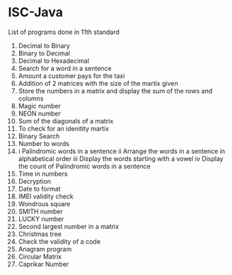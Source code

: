 # ISC-Java

List of programs done in 11th standard

1.  Decimal to Binary
2.  Binary to Decimal
3.  Decimal to Hexadecimal
4.  Search for a word in a sentence
5.  Amount a customer pays for the taxi
6.  Addition of 2 matrices with the size of the martix given
7.  Store the numbers in a matrix and display the sum of the rows and columns
8.  Magic number
9.  NEON number
10. Sum of the diagonals of a matrix
11. To check for an idenitity martix
12. Binary Search
13. Number to words
14. i  Palindromic words in a sentence
    ii  Arrange the words in a sentence in alphabetical order
    iii  Display the words starting with a vowel
    iv  Display the count of Palindromic words in a sentence
15. Time in numbers
16. Decryption
17. Date to format
18. IMEI validity check
19. Wondrous square
20. SMITH number
21. LUCKY number
22. Second largest number in a matrix
23. Christmas tree
24. Check the validity of a code
25. Anagram program
26. Circular Matrix
27. Caprikar Number
